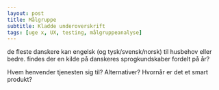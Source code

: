 ```yaml
---
layout: post
title: Målgruppe
subtitle: Kladde underoverskrift
tags: [uge x, UX, testing, målgruppeanalyse]
---
```


de fleste danskere kan engelsk (og tysk/svensk/norsk) til husbehov eller bedre.  findes der en kilde på danskeres sprogkundskaber fordelt på år?

Hvem henvender tjenesten sig til?
Alternativer?
Hvornår er det et smart produkt?
